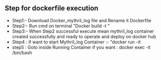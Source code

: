 ## Step for dockerfile execution
- Step1:- Download Docker_mythril_log file and Rename it Dockerfile
- Step2:- Run cmd on terminal "Docker build -t <image-name>"
- Step3:- When Step2 successful execute mean mythril_log container created successfully and ready to operate and deploy on docker hub
- Step4 : if want to start Mythril_log Container :- "docker run -it  <Container-name> 
- step5 : Goto inside Running Container if you want : docker exec -it <Container-id> /bin/bash 
